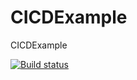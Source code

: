 # CICDExample
CICDExample

[![Build status](https://build.appcenter.ms/v0.1/apps/ac8493b2-ee35-4a53-9092-86edbd61b30e/branches/master/badge)](https://appcenter.ms)
